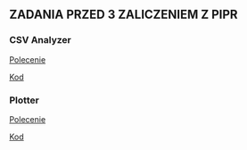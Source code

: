 ## ZADANIA PRZED 3 ZALICZENIEM Z PIPR

### CSV Analyzer

[Polecenie](./problems/20Z_3.2.png)

[Kod](./csv_analyzer/)

### Plotter

[Polecenie](./problems/20Z_3.4.png)

[Kod](./plotter)
